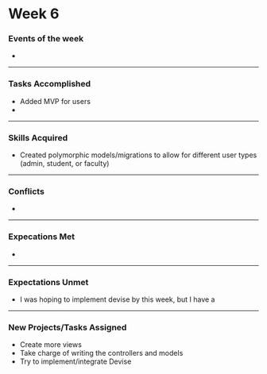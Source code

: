 # Week 6

### Events of the week
- 

------------------

### Tasks Accomplished
- Added MVP for users
- 

------------------

### Skills Acquired
- Created polymorphic models/migrations to allow for different user types (admin, student, or faculty)

------------------

### Conflicts
- 

------------------

### Expecations Met
- 

------------------

### Expectations Unmet
- I was hoping to implement devise by this week, but I have a 

------------------

### New Projects/Tasks Assigned
- Create more views
- Take charge of writing the controllers and models
- Try to implement/integrate Devise